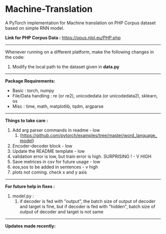 # Machine-Translation
A PyTorch implementation for Machine translation on PHP Corpus dataset based on simple RNN model.

**Link for PHP Corpus Data :** https://opus.nlpl.eu/PHP.php

---
Whenever running on a different platform, make the following changes in the code:
1. Modify the local path to the dataset given in **data.py**

---
**Package Requirements:**

* Basic : torch, numpy
* File/Data handling : re (or re2), unicodedata (or unicodedata2), sklearn, os
* Misc : time, math, matplotlib, tqdm, argparse

-------
**Things to take care :**
1. Add arg parser commands in readme - low
   1. (https://github.com/pytorch/examples/tree/master/word_language_model)
2. Encoder-decoder block - low 
3. Update the README template - low 
4. validation error is low, but train error is high. SURPRISING ! -  V HIGH
5. Save metrices in csv for future usage - low
6. eos,sos to be added in sentences - v high
7. plots not coming. check x and y axis
-------
**For future help in fixes :**
1. model.py : 
   1. if decoder is fed with "output", the batch size of output of decoder and target is fine, but if decoder is fed with "hidden", batch size of output of decoder and target is not same


---
**Updates made recently:**